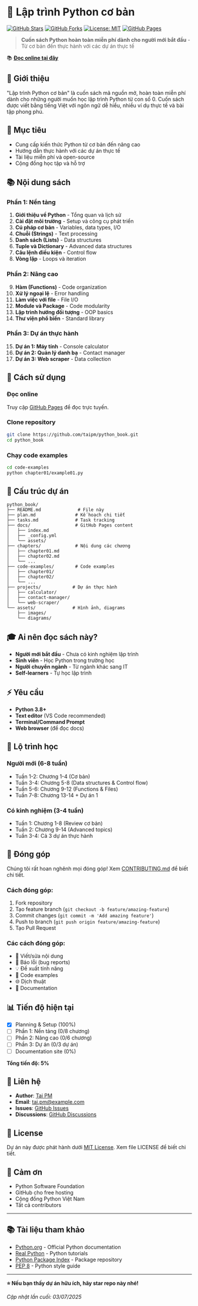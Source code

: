 # 🐍 Lập trình Python cơ bản

[![GitHub Stars](https://img.shields.io/github/stars/taipm/python_book?style=social)](https://github.com/taipm/python_book)
[![GitHub Forks](https://img.shields.io/github/forks/taipm/python_book?style=social)](https://github.com/taipm/python_book/fork)
[![License: MIT](https://img.shields.io/badge/License-MIT-yellow.svg)](https://opensource.org/licenses/MIT)
[![GitHub Pages](https://img.shields.io/badge/GitHub%20Pages-Live-brightgreen)](https://taipm.github.io/python_book/)

> **Cuốn sách Python hoàn toàn miễn phí dành cho người mới bắt đầu** - Từ cơ bản đến thực hành với các dự án thực tế

📚 **[Đọc online tại đây](https://taipm.github.io/python_book/)** 

## 📖 Giới thiệu

"Lập trình Python cơ bản" là cuốn sách mã nguồn mở, hoàn toàn miễn phí dành cho những người muốn học lập trình Python từ con số 0. Cuốn sách được viết bằng tiếng Việt với ngôn ngữ dễ hiểu, nhiều ví dụ thực tế và bài tập phong phú.

## 🎯 Mục tiêu

- Cung cấp kiến thức Python từ cơ bản đến nâng cao
- Hướng dẫn thực hành với các dự án thực tế
- Tài liệu miễn phí và open-source
- Cộng đồng học tập và hỗ trợ

## 📚 Nội dung sách

### Phần 1: Nền tảng
1. **Giới thiệu về Python** - Tổng quan và lịch sử
2. **Cài đặt môi trường** - Setup và công cụ phát triển
3. **Cú pháp cơ bản** - Variables, data types, I/O
4. **Chuỗi (Strings)** - Text processing
5. **Danh sách (Lists)** - Data structures
6. **Tuple và Dictionary** - Advanced data structures
7. **Câu lệnh điều kiện** - Control flow
8. **Vòng lặp** - Loops và iteration

### Phần 2: Nâng cao
9. **Hàm (Functions)** - Code organization
10. **Xử lý ngoại lệ** - Error handling
11. **Làm việc với file** - File I/O
12. **Module và Package** - Code modularity
13. **Lập trình hướng đối tượng** - OOP basics
14. **Thư viện phổ biến** - Standard library

### Phần 3: Dự án thực hành
15. **Dự án 1: Máy tính** - Console calculator
16. **Dự án 2: Quản lý danh bạ** - Contact manager
17. **Dự án 3: Web scraper** - Data collection

## 🚀 Cách sử dụng

### Đọc online
Truy cập [GitHub Pages](https://taipm.github.io/python_book) để đọc trực tuyến.

### Clone repository
```bash
git clone https://github.com/taipm/python_book.git
cd python_book
```

### Chạy code examples
```bash
cd code-examples
python chapter01/example01.py
```

## 📁 Cấu trúc dự án

```
python_book/
├── README.md              # File này
├── plan.md               # Kế hoạch chi tiết
├── tasks.md              # Task tracking
├── docs/                 # GitHub Pages content
│   ├── index.md
│   ├── _config.yml
│   └── assets/
├── chapters/             # Nội dung các chương
│   ├── chapter01.md
│   ├── chapter02.md
│   └── ...
├── code-examples/        # Code examples
│   ├── chapter01/
│   ├── chapter02/
│   └── ...
├── projects/            # Dự án thực hành
│   ├── calculator/
│   ├── contact-manager/
│   └── web-scraper/
└── assets/              # Hình ảnh, diagrams
    ├── images/
    └── diagrams/
```

## 🎓 Ai nên đọc sách này?

- **Người mới bắt đầu** - Chưa có kinh nghiệm lập trình
- **Sinh viên** - Học Python trong trường học
- **Người chuyển ngành** - Từ ngành khác sang IT
- **Self-learners** - Tự học lập trình

## ⚡ Yêu cầu

- **Python 3.8+** 
- **Text editor** (VS Code recommended)
- **Terminal/Command Prompt**
- **Web browser** (để đọc docs)

## 📅 Lộ trình học

### Người mới (6-8 tuần)
- Tuần 1-2: Chương 1-4 (Cơ bản)
- Tuần 3-4: Chương 5-8 (Data structures & Control flow)
- Tuần 5-6: Chương 9-12 (Functions & Files)
- Tuần 7-8: Chương 13-14 + Dự án 1

### Có kinh nghiệm (3-4 tuần)
- Tuần 1: Chương 1-8 (Review cơ bản)
- Tuần 2: Chương 9-14 (Advanced topics)
- Tuần 3-4: Cả 3 dự án thực hành

## 🤝 Đóng góp

Chúng tôi rất hoan nghênh mọi đóng góp! Xem [CONTRIBUTING.md](CONTRIBUTING.md) để biết chi tiết.

### Cách đóng góp:
1. Fork repository
2. Tạo feature branch (`git checkout -b feature/amazing-feature`)
3. Commit changes (`git commit -m 'Add amazing feature'`)
4. Push to branch (`git push origin feature/amazing-feature`)
5. Tạo Pull Request

### Các cách đóng góp:
- 📝 Viết/sửa nội dung
- 🐛 Báo lỗi (bug reports)
- 💡 Đề xuất tính năng
- 🔧 Code examples
- 🌐 Dịch thuật
- 📖 Documentation

## 📊 Tiến độ hiện tại

- [x] Planning & Setup (100%)
- [ ] Phần 1: Nền tảng (0/8 chương)
- [ ] Phần 2: Nâng cao (0/6 chương) 
- [ ] Phần 3: Dự án (0/3 dự án)
- [ ] Documentation site (0%)

**Tổng tiến độ: 5%**

## 📧 Liên hệ

- **Author**: [Tai PM](https://github.com/taipm)
- **Email**: tai.pm@example.com
- **Issues**: [GitHub Issues](https://github.com/taipm/python_book/issues)
- **Discussions**: [GitHub Discussions](https://github.com/taipm/python_book/discussions)

## 📄 License

Dự án này được phát hành dưới [MIT License](LICENSE). Xem file LICENSE để biết chi tiết.

## 🙏 Cảm ơn

- Python Software Foundation
- GitHub cho free hosting
- Cộng đồng Python Việt Nam
- Tất cả contributors

---

## 📚 Tài liệu tham khảo

- [Python.org](https://python.org) - Official Python documentation
- [Real Python](https://realpython.com) - Python tutorials
- [Python Package Index](https://pypi.org) - Package repository
- [PEP 8](https://pep8.org) - Python style guide

---

**⭐ Nếu bạn thấy dự án hữu ích, hãy star repo này nhé!**

*Cập nhật lần cuối: 03/07/2025*
